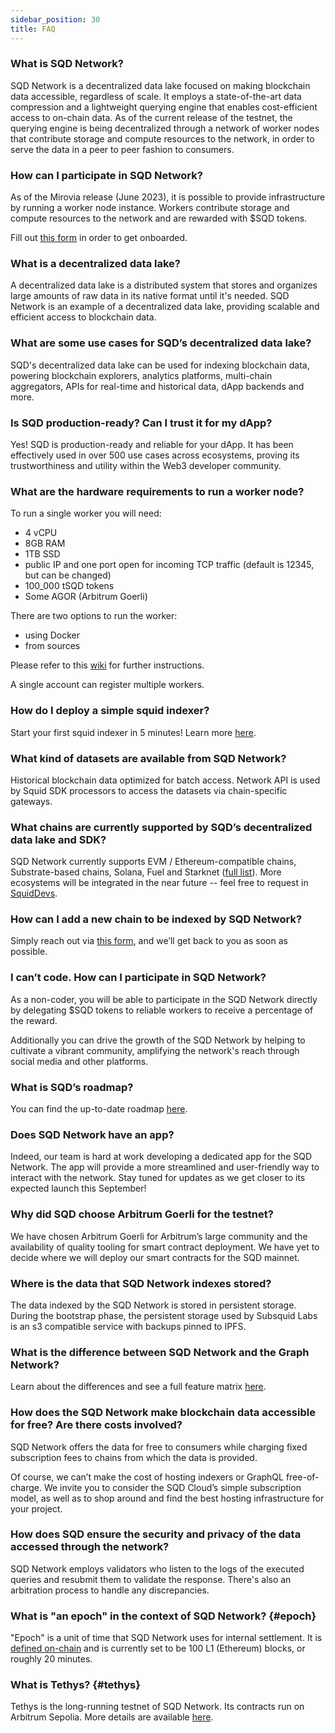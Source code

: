 ```yaml
---
sidebar_position: 30
title: FAQ
---
```


### What is SQD Network?

SQD Network is a decentralized data lake focused on making blockchain data accessible, regardless of scale. It employs a state-of-the-art data compression and a lightweight querying engine that enables cost-efficient access to on-chain data. As of the current release of the testnet, the querying engine is being decentralized through a network of worker nodes that contribute storage and compute resources to the network, in order to serve the data in a peer to peer fashion to consumers.

### How can I participate in SQD Network?

As of the Mirovia release (June 2023), it is possible to provide infrastructure by running a worker node instance. Workers contribute storage and compute resources to the network and are rewarded with $SQD tokens.

Fill out [this form](https://app.deform.cc/form/0aca51c6-3db0-41d5-a084-8b5344ed97be/) in order to get onboarded. 

### What is a decentralized data lake?

A decentralized data lake is a distributed system that stores and organizes large amounts of raw data in its native format until it's needed. SQD Network is an example of a decentralized data lake, providing scalable and efficient access to blockchain data.

### What are some use cases for SQD’s decentralized data lake?

SQD's decentralized data lake can be used for indexing blockchain data, powering blockchain explorers, analytics platforms, multi-chain aggregators, APIs for real-time and historical data, dApp backends and more. 

### Is SQD production-ready? Can I trust it for my dApp? 

Yes! SQD is production-ready and reliable for your dApp. It has been effectively used in over 500 use cases across ecosystems, proving its trustworthiness and utility within the Web3 developer community.

### What are the hardware requirements to run a worker node?

To run a single worker you will need:

- 4 vCPU
- 8GB RAM
- 1TB SSD
- public IP and one port open for incoming TCP traffic (default is 12345, but can be changed)
- 100_000 tSQD tokens
- Some AGOR (Arbitrum Goerli)

There are two options to run the worker:

* using Docker
* from sources

Please refer to this [wiki](https://github.com/subsquid/subsquid-network-contracts/wiki/Mirovia-worker-instructions#requirements) for further instructions. 

A single account can register multiple workers.

### How do I deploy a simple squid indexer?

Start your first squid indexer in 5 minutes! Learn more [here](/sdk/how-to-start/squid-development/#templates).

### What kind of datasets are available from SQD Network?

Historical blockchain data optimized for batch access. Network API is used by Squid SDK processors to access the datasets via chain-specific gateways.

### What chains are currently supported by SQD’s decentralized data lake and SDK?

SQD Network currently supports EVM / Ethereum-compatible chains, Substrate-based chains, Solana, Fuel and Starknet ([full list](/subsquid-network/reference/networks)). More ecosystems will be integrated in the near future -- feel free to request in [SquidDevs](https://t.me/HydraDevs).

### How can I add a new chain to be indexed by SQD Network?

Simply reach out via [this form](https://app.deform.cc/form/3f1021b2-6b70-4850-af09-a3b610f048a4), and we’ll get back to you as soon as possible.

### I can’t code. How can I participate in SQD Network? 

As a non-coder, you will be able to participate in the SQD Network directly by delegating $SQD tokens to reliable workers to receive a percentage of the reward. 

Additionally you can drive the growth of the SQD Network by helping to cultivate a vibrant community, amplifying the network's reach through social media and other platforms.

### What is SQD’s roadmap?

You can find the up-to-date roadmap [here](https://github.com/subsquid/subsquid-network-contracts/wiki/Roadmap).

### Does SQD Network have an app?

Indeed, our team is hard at work developing a dedicated app for the SQD Network. The app will provide a more streamlined and user-friendly way to interact with the network. Stay tuned for updates as we get closer to its expected launch this September!

### Why did SQD choose Arbitrum Goerli for the testnet?

We have chosen Arbitrum Goerli for Arbitrum’s large community and the availability of quality tooling for smart contract deployment. We have yet to decide where we will deploy our smart contracts for the SQD mainnet. 

### Where is the data that SQD Network indexes stored? 

The data indexed by the SQD Network is stored in persistent storage. During the bootstrap phase, the persistent storage used by Subsquid Labs is an s3 compatible service with backups pinned to IPFS.

### What is the difference between SQD Network and the Graph Network?

Learn about the differences and see a full feature matrix [here](/sdk/resources/migrate/migrate-subgraph).

### How does the SQD Network make blockchain data accessible for free? Are there costs involved?

SQD Network offers the data for free to consumers while charging fixed subscription fees to chains from which the data is provided. 

Of course, we can’t make the cost of hosting indexers or GraphQL free-of-charge. We invite you to consider the SQD Cloud’s simple subscription model, as well as to shop around and find the best hosting infrastructure for your project. 

### How does SQD ensure the security and privacy of the data accessed through the network?

SQD Network employs validators who listen to the logs of the executed queries and resubmit them to validate the response. There's also an arbitration process to handle any discrepancies.

### What is "an epoch" in the context of SQD Network? {#epoch}

"Epoch" is a unit of time that SQD Network uses for internal settlement. It is [defined on-chain](https://arbiscan.io/address/0x4cf58097d790b193d22ed633bf8b15c9bc4f0da7#readContract#F3) and is currently set to be 100 L1 (Ethereum) blocks, or roughly 20 minutes.

### What is Tethys? {#tethys}

Tethys is the long-running testnet of SQD Network. Its contracts run on Arbitrum Sepolia. More details are available [here](https://github.com/subsquid/subsquid-network-contracts/wiki/Tethys-testnet-announcement).
